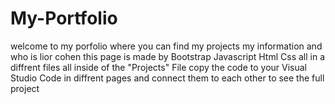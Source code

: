 # My-Portfolio
welcome to my porfolio where you can find my projects my information and who is lior cohen this page is made by Bootstrap Javascript Html Css all in a diffrent files all inside of the "Projects" File copy the code to your Visual Studio Code in diffrent pages and connect them to each other to see the full project
